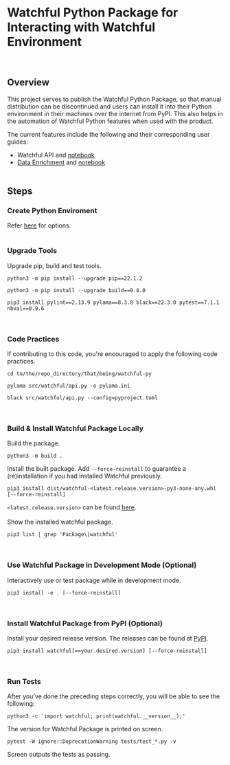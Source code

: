# Watchful Python Package for Interacting with Watchful Environment
<br>

## Overview
This project serves to publish the Watchful Python Package, so that manual distribution can be discontinued and users can install it into their Python environment in their machines over the internet from PyPI. This also helps in the automation of Watchful Python features when used with the product. 

The current features include the following and their corresponding user guides:
- Watchful API and [notebook](https://github.com/Watchfulio/watchful-py/blob/main/examples/api_intro.ipynb)
- [Data Enrichment](https://github.com/Watchfulio/watchful-py/blob/main/examples/README_enrich.md) and [notebook](https://github.com/Watchfulio/watchful-py/blob/main/examples/enrichment_intro.ipynb)
<br><br>

## Steps

### Create Python Enviroment
Refer [here](https://github.com/Watchfulio/watchful-py/blob/main/README_PY_ENV.md) for options.
<br><br>

### Upgrade Tools
Upgrade pip, build and test tools.
```
python3 -m pip install --upgrade pip==22.1.2
```
```
python3 -m pip install --upgrade build==0.8.0
```
```
pip3 install pylint==2.13.9 pylama==8.3.8 black==22.3.0 pytest==7.1.1 nbval==0.9.6
```
<br>

### Code Practices
If contributing to this code, you're encouraged to apply the following code practices.
```
cd to/the/repo_directory/that/being/watchful-py
```
```
pylama src/watchful/api.py -o pylama.ini
```
```
black src/watchful/api.py --config=pyproject.toml
```
<br>

### Build & Install Watchful Package Locally
Build the package.
```
python3 -m build .
```
Install the built package. Add `--force-reinstall` to guarantee a (re)installation if you had installed Watchful previously.
```
pip3 install dist/watchful-<latest.release.version>-py3-none-any.whl [--force-reinstall]
```
`<latest.release.version>` can be found [here](./src/watchful/VERSION).
<br><br>
Show the installed watchful package.
```
pip3 list | grep 'Package\|watchful'
```
<br>

### Use Watchful Package in Development Mode (Optional)
Interactively use or test package while in development mode.
```
pip3 install -e . [--force-reinstall]
```
<br>

### Install Watchful Package from PyPI (Optional)
Install your desired release version. The releases can be found at [PyPI](https://pypi.org/project/watchful/).
```
pip3 install watchful[==your.desired.version] [--force-reinstall]
```
<br>

### Run Tests
After you've done the preceding steps correctly, you will be able to see the following:
```
python3 -c 'import watchful; print(watchful.__version__);'
```
The version for Watchful Package is printed on screen.
```
pytest -W ignore::DeprecationWarning tests/test_*.py -v
```
Screen outputs the tests as passing.
<br>
